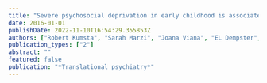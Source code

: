 ```yaml
---
title: "Severe psychosocial deprivation in early childhood is associated with increased DNA methylation across a region spanning the transcription start site of CYP2E1"
date: 2016-01-01
publishDate: 2022-11-10T16:54:29.355853Z
authors: ["Robert Kumsta", "Sarah Marzi", "Joana Viana", "EL Dempster", "Bethany Crawford", "Michael Rutter", "Jonathan Mill", "Edmund JS Sonuga-Barke"]
publication_types: ["2"]
abstract: ""
featured: false
publication: "*Translational psychiatry*"
---
```


